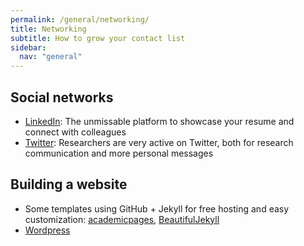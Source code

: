 ```yaml
---
permalink: /general/networking/
title: Networking
subtitle: How to grow your contact list
sidebar:
  nav: "general"
---
```


## Social networks

- [LinkedIn](https://www.linkedin.com/): The unmissable platform to showcase your resume and connect with colleagues
- [Twitter](https://twitter.com/): Researchers are very active on Twitter, both for research communication and more personal messages

## Building a website

- Some templates using GitHub + Jekyll for free hosting and easy customization: [academicpages](https://academicpages.github.io/), [BeautifulJekyll](https://beautifuljekyll.com/)
- [Wordpress](https://wordpress.com/)